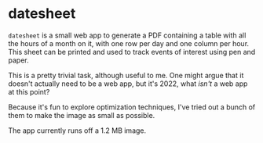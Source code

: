 # datesheet

`datesheet` is a small web app to generate a PDF containing a table with all the
hours of a month on it, with one row per day and one column per hour. This sheet
can be printed and used to track events of interest using pen and paper.

This is a pretty trivial task, although useful to me. One might argue that it
doesn't actually need to be a web app, but it's 2022, what _isn't_ a web app at
this point?

Because it's fun to explore optimization techniques, I've tried out a bunch of
them to make the image as small as possible.

The app currently runs off a 1.2 MB image.
